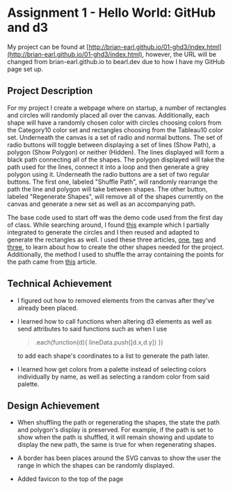 Assignment 1 - Hello World: GitHub and d3
===

My project can be found at [http://brian-earl.github.io/01-ghd3/index.html](http://brian-earl.github.io/01-ghd3/index.html), however, the URL will be changed from brian-earl.github.io to bearl.dev due to how I have my GitHub page set up.


Project Description
---

For my project I create a webpage where on startup, a number of rectangles and circles will randomly placed all over the canvas. Additionally, each shape will have a randomly chosen color with circles choosing colors from the Category10 color set and rectangles choosing from the Tableau10 color set. Underneath the canvas is a set of radio and normal buttons. The set of radio buttons will toggle between displaying a set of lines (Show Path), a polygon (Show Polygon) or neither (Hidden). The lines displayed will form a black path connecting all of the shapes. The polygon displayed will take the path used for the lines, connect it into a loop and then generate a grey polygon using it. Underneath the radio buttons are a set of two regular buttons. The first one, labeled "Shuffle Path", will randomly rearrange the path the line and polygon will take between shapes. The other button, labeled "Regenerate Shapes", will remove all of the shapes currently on the canvas and generate a new set as well as an accompanying path.

The base code used to start off was the demo code used from the first day of class. While searching around, I found [this](https://observablehq.com/@d3/click-vs-drag) example which I partially integrated to generate the circles and I then reused and adapted to generate the rectangles as well. I used these three articles, [one](https://www.d3-graph-gallery.com/graph/shape.html), [two](https://www.geeksforgeeks.org/d3-js-line-method/) and [three](http://using-d3js.com/05_09_polygons.html), to learn about how to create the other shapes needed for the project. Additionally, the method I used to shuffle the array containing the points for the path came from [this](https://javascript.info/task/shuffle) article.


Technical Achievement
---

- I figured out how to removed elements from the canvas after they've already been placed.
- I learned how to call functions when altering d3 elements as well as send attributes to said functions such as when I use
    >.each(function(d){ lineData.push([d.x,d.y]) })

    to add each shape's coordinates to a list to generate the path later.
- I learned how get colors from a palette instead of selecting colors individually by name, as well as selecting a random color from said palette.


Design Achievement
---

- When shuffling the path or regenerating the shapes, the state the path and polygon's display is preserved. For example, if the path is set to show when the path is shuffled, it will remain showing and update to display the new path, the same is true for when regenerating shapes.

- A border has been places around the SVG canvas to show the user the range in which the shapes can be randomly displayed.

- Added favicon to the top of the page
